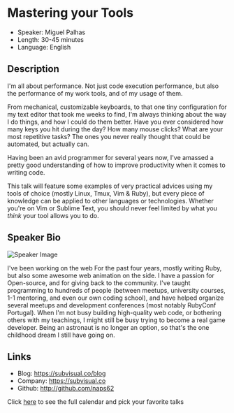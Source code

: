 # Mastering your Tools

* Speaker: Miguel Palhas
* Length: 30-45 minutes
* Language: English

## Description

I'm all about performance. Not just code execution performance, but also the performance of my work tools, and of my usage of them.

From mechanical, customizable keyboards, to that one tiny configuration for my text editor that took me weeks to find, I'm always thinking about the way I do things, and how I could do them better.
Have you ever considered how many keys you hit during the day? How many mouse clicks? What are your most repetitive tasks? The ones you never really thought that could be automated, but actually can.

Having been an avid programmer for several years now, I've amassed a pretty good understanding of how to improve productivity when it comes to writing code.

This talk will feature some examples of very practical advices using my tools of choice (mostly Linux, Tmux, Vim & Ruby), but every piece of knowledge can be applied to other languages or technologies. Whether you're on Vim or Sublime Text, you should never feel limited by what you *think* your tool allows you to do.

## Speaker Bio

![Speaker Image](https://avatars2.githubusercontent.com/u/283819?v=3&s=400)

I've been working on the web For the past four years, mostly writing Ruby, but also some awesome web animation on the side.
I have a passion for Open-source, and for giving back to the community. I've taught programming to hundreds of people (between meetups, university courses, 1-1 mentoring, and even our own coding school), and have helped organize several meetups and development conferences (most notably RubyConf Portugal).
When I'm not busy building high-quality web code, or bothering others with my teachings, I might still be busy trying to become a real game developer. Being an astronaut is no longer an option, so that's the one childhood dream I still have going on.

## Links

* Blog: https://subvisual.co/blog
* Company: https://subvisual.co
* Github: http://github.com/naps62

Click [here][1] to see the full calendar and pick your favorite talks

[1]: https://pixels.camp/schedule/
